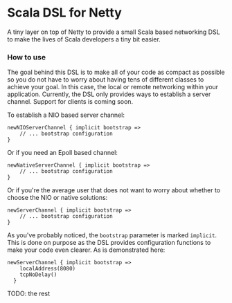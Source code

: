 # Scala DSL for Netty
A tiny layer on top of Netty to provide a small Scala based networking DSL to make the lives of Scala developers a tiny bit easier.

### How to use
The goal behind this DSL is to make all of your code as compact as possible so you do not have to worry about having tens of different classes to achieve your goal. In this case, the local or remote networking within your application. Currently, the DSL only provides ways to establish a server channel. Support for clients is coming soon.

To establish a NIO based server channel:

```
newNIOServerChannel { implicit bootstrap =>
    // ... bootstrap configuration
}
```

Or if you need an Epoll based channel:

```
newNativeServerChannel { implicit bootstrap =>
    // ... bootstrap configuration
}
```

Or if you're the average user that does not want to worry about whether to choose the NIO or native solutions:

```
newServerChannel { implicit bootstrap =>
    // ... bootstrap configuration
}
```

As you've probably noticed, the `bootstrap` parameter is marked `implicit`. This is done on purpose as the DSL provides configuration functions to make your code even clearer. As is demonstrated here:

```
newServerChannel { implicit bootstrap =>
    localAddress(8080)
    tcpNoDelay()
  }
```

TODO: the rest
